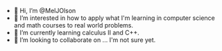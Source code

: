 - 👋 Hi, I’m @MelJOlson
- 👀 I’m interested in how to apply what I'm learning in computer science and math courses to real world problems.
- 🌱 I’m currently learning calculus II and C++.
- 💞️ I’m looking to collaborate on ... I'm not sure yet.

<!---
MelJOlson/MelJOlson is a ✨ special ✨ repository because its `README.md` (this file) appears on your GitHub profile.
You can click the Preview link to take a look at your changes.
--->
